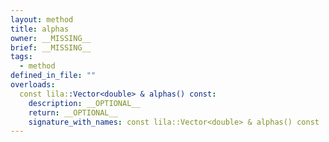 ```yaml
---
layout: method
title: alphas
owner: __MISSING__
brief: __MISSING__
tags:
  - method
defined_in_file: ""
overloads:
  const lila::Vector<double> & alphas() const:
    description: __OPTIONAL__
    return: __OPTIONAL__
    signature_with_names: const lila::Vector<double> & alphas() const
---
```

